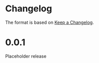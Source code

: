 # Changelog

The format is based on [Keep a Changelog].

[Keep a Changelog]: http://keepachangelog.com/en/1.0.0/

# 0.0.1

Placeholder release